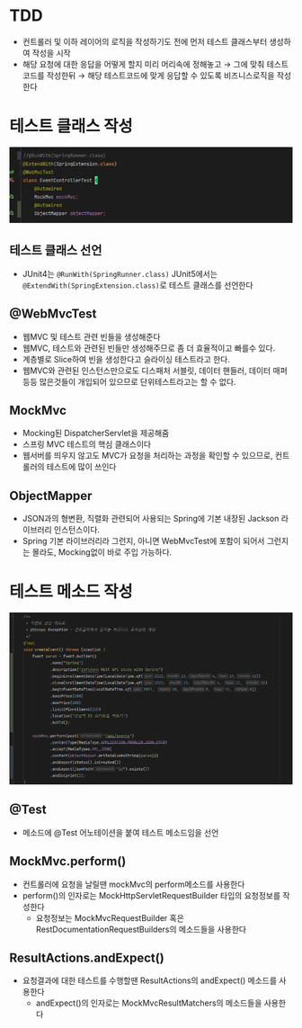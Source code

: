 # TDD

- 컨트롤러 및 이하 레이어의 로직을 작성하기도 전에 먼저 테스트 클래스부터 생성하여 작성을 시작 
- 해당 요청에 대한 응답을 어떻게 할지 미리 머리속에 정해놓고 → 그에 맞춰 테스트코드를 작성한뒤 → 해당 테스트코드에 맞게 응답할 수 있도록 비즈니스로직을 작성한다

# 테스트 클래스 작성

![img.png](img.png)

## 테스트 클래스 선언

- JUnit4는 `@RunWith(SpringRunner.class)` JUnit5에서는 `@ExtendWith(SpringExtension.class)`로  테스트 클래스를 선언한다

## @WebMvcTest

- 웹MVC 및 테스트 관련 빈들을 생성해준다
- 웹MVC, 테스트와 관련된 빈들만 생성해주므로 좀 더 효율적이고 빠를수 있다.
- 계층별로 Slice하여 빈을 생성한다고 슬라이싱 테스트라고 한다.
- 웹MVC와 관련된 인스턴스만으로도 디스패처 서블릿, 데이터 핸들러, 데이터 매퍼 등등 많은것들이 개입되어 있으므로 단위테스트라고는 할 수 없다.

## MockMvc

- Mocking된 DispatcherServlet을 제공해줌
- 스프링 MVC 테스트의 핵심 클래스이다
- 웹서버를 띄우지 않고도 MVC가 요청을 처리하는 과정을 확인할 수 있으므로, 컨트롤러의 테스트에 많이 쓰인다

## ObjectMapper

- JSON과의 형변환, 직렬화 관련되어 사용되는 Spring에 기본 내장된 Jackson 라이브러리 인스턴스이다.
- Spring 기본 라이브러리라 그런지, 아니면 WebMvcTest에 포함이 되어서 그런지는 몰라도, Mocking없이 바로 주입 가능하다.

# 테스트 메소드 작성

![img_1.png](img_1.png)

## @Test

- 메소드에 @Test 어노테이션을 붙여 테스트 메소드임을 선언

## MockMvc.perform()

- 컨트롤러에 요청을 날릴땐 mockMvc의 perform메소드를 사용한다
- perform()의 인자로는 MockHttpServletRequestBuilder 타입의 요청정보를 작성한다
  - 요청정보는 MockMvcRequestBuilder 혹은 RestDocumentationRequestBuilders의 메소드들을 사용한다

## ResultActions.andExpect()

- 요청결과에 대한 테스트를 수행할땐 ResultActions의 andExpect() 메소드를 사용한다
  - andExpect()의 인자로는 MockMvcResultMatchers의 메소드들을 사용한다